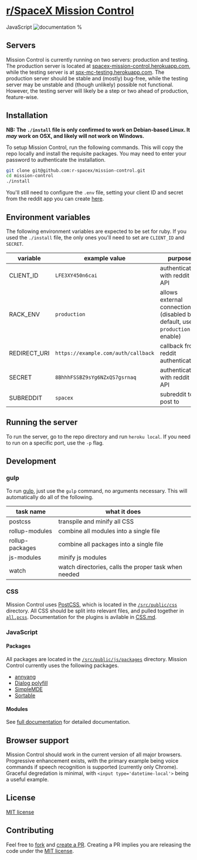 # [r/SpaceX Mission Control](https://github.com/r-spacex/mission-control)

JavaScript ![documentation %](https://r-spacex.github.io/mission-control/badge.svg)

## Servers

Mission Control is currently running on two servers: production and testing. The production server is located at [spacex-mission-control.herokuapp.com](https://spacex-mission-control.herokuapp.com), while the testing server is at [spx-mc-testing.herokuapp.com](https://spx-mc-testing.herokuapp.com). The production server should be stable and (mostly) bug-free, while the testing server may be unstable and (though unlikely) possible not functional. However, the testing server will likely be a step or two ahead of production, feature-wise.

## Installation

**NB: The `./install` file is only confirmed to work on Debian-based Linux. It *may* work on OSX, and likely will not work on Windows.**

To setup Mission Control, run the following commands. This will copy the repo locally and install the requisite packages. You may need to enter your password to authenticate the installation.

```bash
git clone git@github.com:r-spacex/mission-control.git
cd mission-control
./install
```

You'll still need to configure the `.env` file, setting your client ID and secret from the reddit app you can create [here](https://reddit.com/prefs/apps/).

## Environment variables

The following environment variables are expected to be set for ruby. If you used the `./install` file, the only ones you'll need to set are `CLIENT_ID` and `SECRET`.

| variable | example value | purpose |
| --- | --- | --- |
| CLIENT_ID | `LFE3XY450n6cai` | authenticates with reddit API |
| RACK_ENV | `production` | allows external connections (disabled by default, use `production` to enable) |
| REDIRECT_URI | `https://example.com/auth/callback` | callback from reddit authentication |
| SECRET | `8BhhhFSSBZ9sYg6NZxQS7gsrnaq` | authenticates with reddit API |
| SUBREDDIT | `spacex` | subreddit to post to |

## Running the server

To run the server, go to the repo directory and run `heroku local`. If you need to run on a specific port, use the `-p` flag.

## Development

### gulp

To run [gulp](https://github.com/r-spacex/mission-control/blob/master/gulpfile.js), just use the `gulp` command, no arguments necessary. This will automatically do all of the following.

| task name | what it does |
| --- | --- |
| postcss | transpile and minify all CSS |
| rollup-modules | combine all modules into a single file |
| rollup-packages | combine all packages into a single file |
| js-modules | minify js modules |
| watch | watch directories, calls the proper task when needed |

### CSS

Mission Control uses [PostCSS](http://postcss.org/), which is located in the [`/src/public/css`](https://github.com/r-spacex/mission-control/tree/master/src/public/css) directory. All CSS should be split into relevant files, and pulled together in [`all.pcss`](https://github.com/r-spacex/mission-control/tree/master/src/public/css/all.pcss). Documentation for the plugins is avilable in [CSS.md](https://github.com/r-spacex/mission-control/tree/master/CSS.md).

### JavaScript

#### Packages

All packages are located in the [`/src/public/js/packages`](https://github.com/r-spacex/mission-control/tree/master/src/public/js/packages) directory. Mission Control currently uses the following packages.

- [annyang](https://github.com/TalAter/annyang)
- [Dialog polyfill](https://github.com/GoogleChrome/dialog-polyfill)
- [SimpleMDE](https://github.com/sparksuite/simplemde-markdown-editor)
- [Sortable](https://github.com/RubaXa/Sortable)

#### Modules
See [full documentation](https://r-spacex.github.io/mission-control) for detailed documentation.

## Browser support

Mission Control should work in the current version of all major browsers. Progressive enhancement exists, with the primary example being voice commands if speech recognition is supported (currently only Chrome). Graceful degredation is minimal, with `<input type='datetime-local'>` being a useful example.

## License

[MIT license](https://github.com/r-spacex/mission-control/blob/master/LICENSE)

## Contributing

Feel free to [fork](https://github.com/r-spacex/mission-control/fork) and [create a PR](https://github.com/r-spacex/mission-control/compare). Creating a PR implies you are releasing the code under the [MIT license](https://github.com/r-spacex/mission-control/blob/master/LICENSE).
